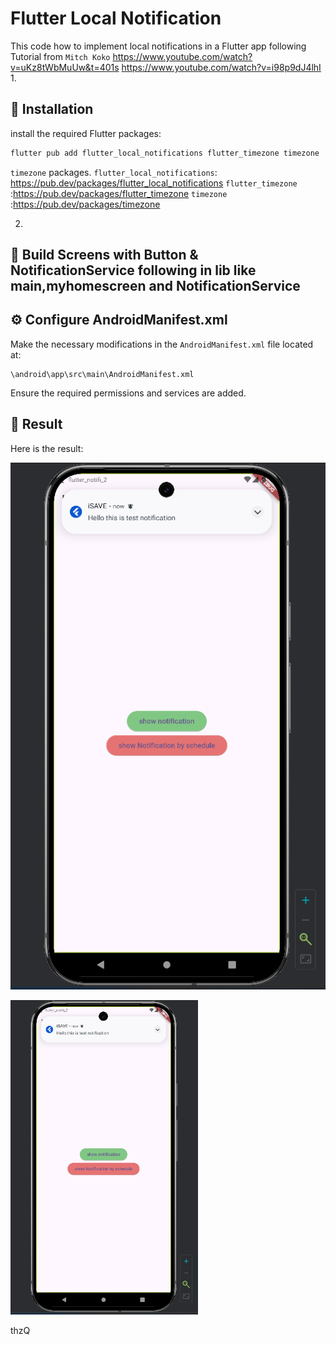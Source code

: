 # Flutter Local Notification

This code how to implement local notifications in a Flutter app following Tutorial from `Mitch Koko` 
https://www.youtube.com/watch?v=uKz8tWbMuUw&t=401s
https://www.youtube.com/watch?v=i98p9dJ4lhI
1.
## 📌 Installation

install the required Flutter packages:

```sh
flutter pub add flutter_local_notifications flutter_timezone timezone
```
`timezone` packages.
`flutter_local_notifications`: https://pub.dev/packages/flutter_local_notifications
`flutter_timezone` :https://pub.dev/packages/flutter_timezone
`timezone` :https://pub.dev/packages/timezone

2.
## 📱 Build Screens with Button & NotificationService following in lib like main,myhomescreen and NotificationService



## ⚙️ Configure AndroidManifest.xml

Make the necessary modifications in the `AndroidManifest.xml` file located at:

```
\android\app\src\main\AndroidManifest.xml
```

Ensure the required permissions and services are added.

## 🎯 Result

Here is the result:

![notification](assets/images/image.png)

<img src="assets/images/image.png" alt="Alt notification" width="300">

thzQ
